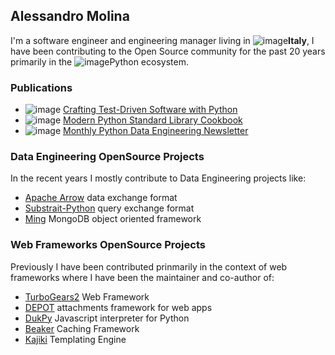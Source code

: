## Alessandro Molina

I'm a software engineer and engineering manager living in ![image](https://github.com/user-attachments/assets/2182d6c9-1d29-4c44-976c-07474ac93320)**Italy**,
I have been contributing to the Open Source community for the past 20 years primarily in the ![image](https://github.com/user-attachments/assets/61e2dd2a-a546-4a91-ae5f-cf0ed34788fe)Python ecosystem.

### Publications

  * ![image](https://github.com/user-attachments/assets/7100a78b-791a-4dbd-aeb4-3c4cfb687653) [Crafting Test-Driven Software with Python](https://www.pythontdd.com/)
  * ![image](https://github.com/user-attachments/assets/7100a78b-791a-4dbd-aeb4-3c4cfb687653) [Modern Python Standard Library Cookbook](https://www.pythonstandardlibrarybook.com/)
  * ![image](https://github.com/user-attachments/assets/989a387d-8f38-43f8-ba4e-03550151ff1f) [Monthly Python Data Engineering Newsletter](https://alessandromolina.substack.com/) 

### Data Engineering OpenSource Projects

In the recent years I mostly contribute to Data Engineering projects like:

* [Apache Arrow](https://github.com/apache/arrow) data exchange format
* [Substrait-Python](https://github.com/substrait-io/substrait-python) query exchange format
* [Ming](https://github.com/turboGears/Ming) MongoDB object oriented framework

### Web Frameworks OpenSource Projects

Previously I have been contributed prinmarily in the context of web frameworks where I have been the maintainer and co-author of:

* [TurboGears2](https://github.com/TurboGears/tg2) Web Framework
* [DEPOT](https://github.com/amol-/depot) attachments framework for web apps
* [DukPy](https://github.com/amol-/dukpy) Javascript interpreter for Python
* [Beaker](https://github.com/bbangert/beaker) Caching Framework
* [Kajiki](https://github.com/jackrosenthal/kajiki) Templating Engine
